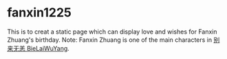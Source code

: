 # fanxin1225

This is to creat a static page which can display love and wishes for Fanxin Zhuang's birthday. 
Note: Fanxin Zhuang is one of the main characters in [别来无恙 BieLaiWuYang](http://www.jjwxc.net/onebook.php?novelid=3535685). 
